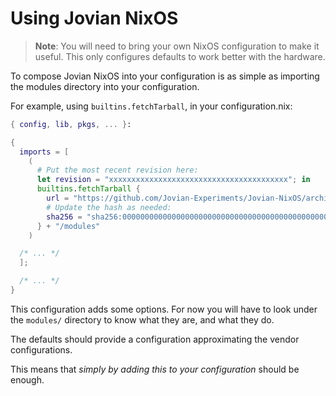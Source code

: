 Using Jovian NixOS
==================

> **Note**: You will need to bring your own NixOS configuration to make it
> useful. This only configures defaults to work better with the hardware.

To compose Jovian NixOS into your configuration is as simple as importing the
modules directory into your configuration.

For example, using `builtins.fetchTarball`, in your configuration.nix:

```nix
{ config, lib, pkgs, ... }:

{
  imports = [
    (
      # Put the most recent revision here:
      let revision = "xxxxxxxxxxxxxxxxxxxxxxxxxxxxxxxxxxxxxxxx"; in
      builtins.fetchTarball {
        url = "https://github.com/Jovian-Experiments/Jovian-NixOS/archive/${revision}.tar.gz";
        # Update the hash as needed:
        sha256 = "sha256:0000000000000000000000000000000000000000000000000000";
      } + "/modules"
    )

  /* ... */
  ];

  /* ... */
}
```

This configuration adds some options. For now you will have to look under the
`modules/` directory to know what they are, and what they do.

The defaults should provide a configuration approximating the vendor
configurations.

This means that *simply by adding this to your configuration* should be enough.
